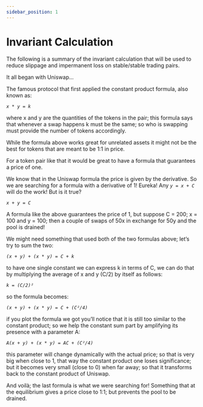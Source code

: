 ```yaml
---
sidebar_position: 1
---
```

# Invariant Calculation

The following is a summary of the invariant calculation that will be used to reduce slippage and impermanent loss on stable/stable trading pairs. 

It all began with Uniswap…

The famous protocol that first applied the constant product formula, also known as:

_`x * y = k`_

where x and y are the quantities of the tokens in the pair; this formula says that whenever a swap happens k must be the same; so who is swapping must provide the number of tokens accordingly.

While the formula above works great for unrelated assets it might not be the best for tokens that are meant to be 1:1 in price.

For a token pair like that it would be great to have a formula that guarantees a price of one.

We know that in the Uniswap formula the price is given by the derivative. So we are searching for a formula with a derivative of 1! Eureka! Any _`y = x + C`_ will do the work! But is it true?

_`x + y = C`_

A formula like the above guarantees the price of 1, but suppose C = 200; x = 100 and y = 100; then a couple of swaps of 50x in exchange for 50y and the pool is drained!

We might need something that used both of the two formulas above; let’s try to sum the two:

_`(x + y) + (x * y) = C + k`_

to have one single constant we can express k in terms of C, we can do that by multiplying the average of x and y (C/2) by itself as follows:

_`k = (C/2)²`_

so the formula becomes:

_`(x + y) + (x * y) = C + (C²/4)`_

if you plot the formula we got you’ll notice that it is still too similar to the constant product; so we help the constant sum part by amplifying its presence with a parameter A:

_`A(x + y) + (x * y) = AC + (C²/4)`_

this parameter will change dynamically with the actual price; so that is very big when close to 1, that way the constant product one loses significance; but it becomes very small (close to 0) when far away; so that it transforms back to the constant product of Uniswap.

And voilà; the last formula is what we were searching for! Something that at the equilibrium gives a price close to 1:1; but prevents the pool to be drained.
